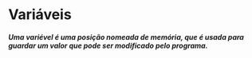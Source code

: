 <h1>Variáveis</h1>
<h5>Uma <b>variével</b> é uma posição nomeada de memória, que é usada para guardar um valor que pode ser modificado pelo programa.</h5>
